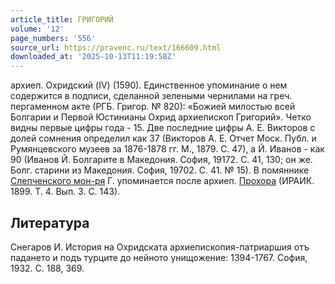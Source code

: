 ```yaml
---
article_title: ГРИГОРИЙ
volume: '12'
page_numbers: '556'
source_url: https://pravenc.ru/text/166609.html
downloaded_at: '2025-10-13T11:19:58Z'
---
```


архиеп. Охридский (IV) (1590). Единственное упоминание о нем содержится в подписи, сделанной зелеными чернилами на греч. пергаменном акте (РГБ. Григор. № 820): «Божией милостью всей Болгарии и Первой Юстинианы Охрид архиепископ Григорий». Четко видны первые цифры года - 15. Две последние цифры А. Е. Викторов с долей сомнения определил как 37 (Викторов А. Е. Отчет Моск. Публ. и Румянцевского музеев за 1876-1878 гг. М., 1879. С. 47), а Й. Иванов - как 90 (Иванов Й. Болгарите в Македония. София, 19172. С. 41, 130; он же. Болг. старини из Македония. София, 19702. С. 41. № 15). В помяннике [Слепченского мон-ря](<https://pravenc.ru/text/Слепченского мон-ря.html>) Г. упоминается после архиеп. [Прохора](https://pravenc.ru/text/Прохора.html) (ИРАИК. 1899. Т. 4. Вып. 3. С. 143).

## Литература

Снегаров И. История на Охридската архиепископия-патриаршия отъ падането и подъ турците до нейното унищожение: 1394-1767. София, 1932. С. 188, 369.
